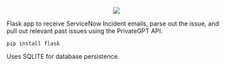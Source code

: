 <p align="center">
<img src="https://i.imgur.com/4iFt0pw.png" />
</p>
Flask app to receive ServiceNow Incident emails, parse out the issue, and pull out relevant past issues using the PrivateGPT API.

```
pip install flask
```

Uses SQLITE for database persistence.
